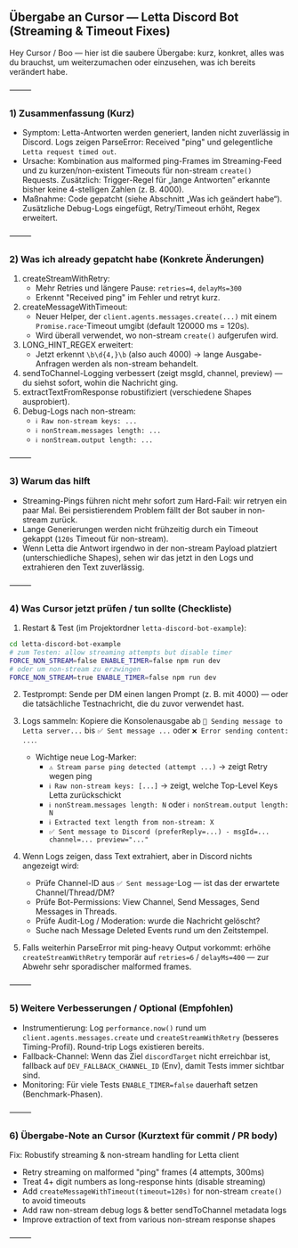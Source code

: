 ## Übergabe an Cursor — Letta Discord Bot (Streaming & Timeout Fixes)

Hey Cursor / Boo — hier ist die saubere Übergabe: kurz, konkret, alles was du brauchst, um weiterzumachen oder einzusehen, was ich bereits verändert habe.

⸻

### 1) Zusammenfassung (Kurz)
- Symptom: Letta-Antworten werden generiert, landen nicht zuverlässig in Discord. Logs zeigen ParseError: Received "ping" und gelegentliche `Letta request timed out`.
- Ursache: Kombination aus malformed ping-Frames im Streaming-Feed und zu kurzen/non-existent Timeouts für non-stream `create()` Requests. Zusätzlich: Trigger-Regel für „lange Antworten” erkannte bisher keine 4-stelligen Zahlen (z. B. 4000).
- Maßnahme: Code gepatcht (siehe Abschnitt „Was ich geändert habe“). Zusätzliche Debug-Logs eingefügt, Retry/Timeout erhöht, Regex erweitert.

⸻

### 2) Was ich already gepatcht habe (Konkrete Änderungen)
1. createStreamWithRetry:
   - Mehr Retries und längere Pause: `retries=4`, `delayMs=300`
   - Erkennt "Received ping" im Fehler und retryt kurz.
2. createMessageWithTimeout:
   - Neuer Helper, der `client.agents.messages.create(...)` mit einem `Promise.race`-Timeout umgibt (default 120000 ms = 120s).
   - Wird überall verwendet, wo non-stream `create()` aufgerufen wird.
3. LONG_HINT_REGEX erweitert:
   - Jetzt erkennt `\b\d{4,}\b` (also auch 4000) → lange Ausgabe-Anfragen werden als non-stream behandelt.
4. sendToChannel-Logging verbessert (zeigt msgId, channel, preview) — du siehst sofort, wohin die Nachricht ging.
5. extractTextFromResponse robustifiziert (verschiedene Shapes ausprobiert).
6. Debug-Logs nach non-stream:
   - `ℹ️ Raw non-stream keys: ...`
   - `ℹ️ nonStream.messages length: ...`
   - `ℹ️ nonStream.output length: ...`

⸻

### 3) Warum das hilft
- Streaming-Pings führen nicht mehr sofort zum Hard-Fail: wir retryen ein paar Mal. Bei persistierendem Problem fällt der Bot sauber in non-stream zurück.
- Lange Generierungen werden nicht frühzeitig durch ein Timeout gekappt (`120s` Timeout für non-stream).
- Wenn Letta die Antwort irgendwo in der non-stream Payload platziert (unterschiedliche Shapes), sehen wir das jetzt in den Logs und extrahieren den Text zuverlässig.

⸻

### 4) Was Cursor jetzt prüfen / tun sollte (Checkliste)
1. Restart & Test (im Projektordner `letta-discord-bot-example`):

```bash
cd letta-discord-bot-example
# zum Testen: allow streaming attempts but disable timer
FORCE_NON_STREAM=false ENABLE_TIMER=false npm run dev
# oder um non-stream zu erzwingen
FORCE_NON_STREAM=true ENABLE_TIMER=false npm run dev
```

2. Testprompt: Sende per DM einen langen Prompt (z. B. mit 4000) — oder die tatsächliche Testnachricht, die du zuvor verwendet hast.

3. Logs sammeln: Kopiere die Konsolenausgabe ab `🛜 Sending message to Letta server...` bis `✅ Sent message ...` oder `❌ Error sending content: ...`.
   - Wichtige neue Log-Marker:
     - `⚠️ Stream parse ping detected (attempt ...)` → zeigt Retry wegen ping
     - `ℹ️ Raw non-stream keys: [...]` → zeigt, welche Top-Level Keys Letta zurückschickt
     - `ℹ️ nonStream.messages length: N` oder `ℹ️ nonStream.output length: N`
     - `ℹ️ Extracted text length from non-stream: X`
     - `✅ Sent message to Discord (preferReply=...) - msgId=... channel=... preview="..."`

4. Wenn Logs zeigen, dass Text extrahiert, aber in Discord nichts angezeigt wird:
   - Prüfe Channel-ID aus `✅ Sent message`-Log — ist das der erwartete Channel/Thread/DM?
   - Prüfe Bot-Permissions: View Channel, Send Messages, Send Messages in Threads.
   - Prüfe Audit-Log / Moderation: wurde die Nachricht gelöscht?
   - Suche nach Message Deleted Events rund um den Zeitstempel.

5. Falls weiterhin ParseError mit ping-heavy Output vorkommt: erhöhe `createStreamWithRetry` temporär auf `retries=6` / `delayMs=400` — zur Abwehr sehr sporadischer malformed frames.

⸻

### 5) Weitere Verbesserungen / Optional (Empfohlen)
- Instrumentierung: Log `performance.now()` rund um `client.agents.messages.create` und `createStreamWithRetry` (besseres Timing-Profil). Round-trip Logs existieren bereits.
- Fallback-Channel: Wenn das Ziel `discordTarget` nicht erreichbar ist, fallback auf `DEV_FALLBACK_CHANNEL_ID` (Env), damit Tests immer sichtbar sind.
- Monitoring: Für viele Tests `ENABLE_TIMER=false` dauerhaft setzen (Benchmark-Phasen).

⸻

### 6) Übergabe-Note an Cursor (Kurztext für commit / PR body)

Fix: Robustify streaming & non-stream handling for Letta client

- Retry streaming on malformed "ping" frames (4 attempts, 300ms)
- Treat 4+ digit numbers as long-response hints (disable streaming)
- Add `createMessageWithTimeout(timeout=120s)` for non-stream `create()` to avoid timeouts
- Add raw non-stream debug logs & better sendToChannel metadata logs
- Improve extraction of text from various non-stream response shapes

⸻


